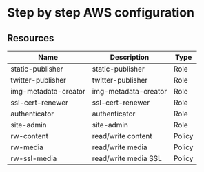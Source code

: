 # Step by step AWS configuration

## Resources

| Name |Description | Type |
| -----|------------|------|
|static-publisher| static-publisher | Role |
|twitter-publisher|twitter-publisher| Role|
|img-metadata-creator | img-metadata-creator | Role |
|ssl-cert-renewer | ssl-cert-renewer | Role |
| authenticator | authenticator | Role |
|site-admin| site-admin| Role |
| rw-content | read/write content | Policy |
| rw-media | read/write media | Policy |
| rw-ssl-media | read/write media SSL | Policy |
